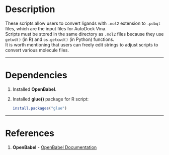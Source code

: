 # Description

These scripts allow users to convert ligands with `.mol2` extension to `.pdbqt` files, which are the input files for AutoDock Vina.  
Scripts must be stored in the same directory as `.mol2` files because they use `getwd()` (in R) and `os.getcwd()` (in Python) functions.  
It is worth mentioning that users can freely edit strings to adjust scripts to convert various molecule files.  

---

# Dependencies  

1. Installed **OpenBabel**.  
2. Installed **glue()** package for R script:  

    ```r
    install.packages("glue")
    ```

---

# References  

1. **OpenBabel** - [OpenBabel Documentation](http://openbabel.org/docs/Installation/install.html)
